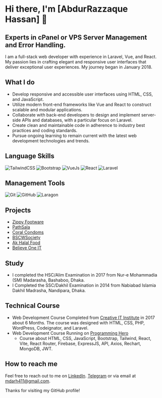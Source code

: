 # Hi there, I'm [AbdurRazzaque Hassan] 👋
## Experts in cPanel or VPS Server Management and Error Handling.

I am a full-stack web developer with experience in Laravel, Vue, and React. My passion lies in crafting elegant and responsive user interfaces that deliver exceptional user experiences. My journey began in January 2018.

## What I do

- Develop responsive and accessible user interfaces using HTML, CSS, and JavaScript.
- Utilize modern front-end frameworks like Vue and React to construct scalable and modular applications.
- Collaborate with back-end developers to design and implement server-side APIs and databases, with a particular focus on Laravel.
- Create clean and maintainable code in adherence to industry best practices and coding standards.
- Pursue ongoing learning to remain current with the latest web development technologies and trends.

## Language Skills

![TailwindCSS](https://img.icons8.com/color/48/000000/tailwindcss.png)
![Bootstrap](https://img.icons8.com/color/48/000000/bootstrap.png)
![VueJs](https://img.icons8.com/color/48/000000/vue-js.png)
![React](https://img.icons8.com/color/48/000000/react-native.png)
![Laravel](https://img.icons8.com/windows/48/FF4E4E/laravel.png)

## Management Tools

![Git](https://img.icons8.com/color/48/000000/git.png)
![GitHub](https://img.icons8.com/ios-filled/48/FFFFFF/github.png)
![Laragon](https://laragon.org/logo.svg)

## Projects

- [Zippy Footware](https://zippyfootware.com/)
- [PathSala](https://pathshala-cbs.com/)
- [Coral Condoms](https://coralcondoms-bd.com/)
- [BSCWSociety](https://www.bscwsociety.org/)
- [Ak Halal Food](https://akhalalfood.com/)
- [Believe One IT](https://believeoneit.com/)

## Study
- I completed the HSC/Alim Examination in 2017 from Nur-e Mohammadia (SM) Madarasha, Bashaboo, Dhaka.
- I Completed the SSC/Dakhil Examination in 2014 from Nabiabad Islamia Dakhil Madrasha, Nandipara, Dhaka.

## Technical Course
- Web Development Course Completed from [Creative IT Institute](https://www.creativeitinstitute.com/) in 2017 about 6 Months.
  The course was designed with HTML, CSS, PHP, WordPress, Codeignator, and Laravel.
- Web Development Course Running on [Programming Hero](https://web.programming-hero.com/)
  - Course about HTML, CSS, JavaScript, Bootstrap, Tailwind, React, Vite, React Router, Firebase, ExpressJS, API, Axios, Rechart, MongoDB, JWT.

## How to reach me

Feel free to reach out to me on [LinkedIn](https://www.linkedin.com/in/mdarh411/). [Telegram](https://t.me/MDARH411) or via email at mdarh411@gmail.com.

Thanks for visiting my GitHub profile!
